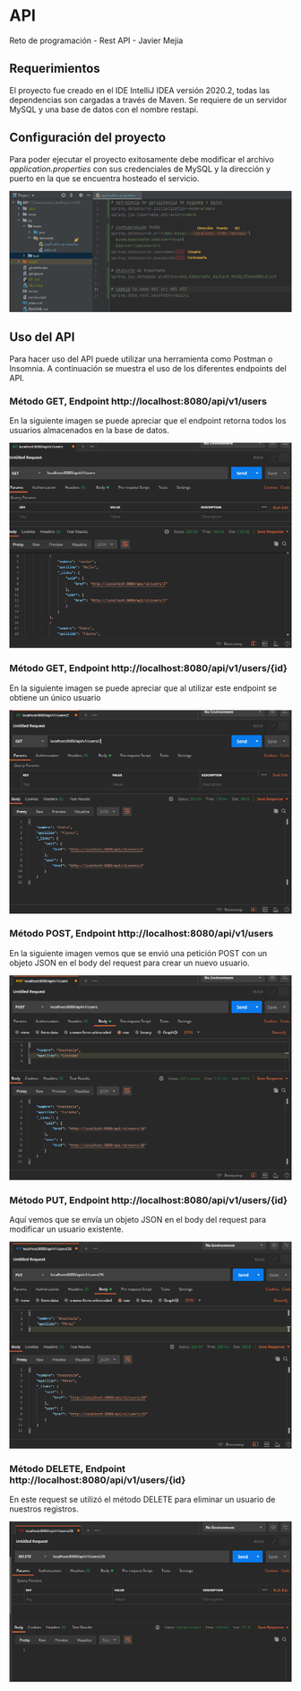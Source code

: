 # API
Reto de programación - Rest API - Javier Mejia

## Requerimientos
El proyecto fue creado en el IDE IntelliJ IDEA versión 2020.2, todas las dependencias son cargadas a través de Maven. Se requiere de un servidor MySQL y una base de datos con el nombre restapi.

## Configuración del proyecto
Para poder ejecutar el proyecto exitosamente debe modificar el archivo _application.properties_ con sus credenciales de MySQL y la dirección y puerto en la que se encuentra hosteado el servicio.

![Configuration](/capturas/Config.jpg)

## Uso del API

Para hacer uso del API puede utilizar una herramienta como Postman o Insomnia. A continuación se muestra el uso de los diferentes endpoints del API.

### **Método** GET, **Endpoint** http://<span></span>localhost:8080/api/v1/users

En la siguiente imagen se puede apreciar que el endpoint retorna todos los usuarios almacenados en la base de datos.

![GET-Users](/capturas/GET-Users.png)

### **Método** GET, **Endpoint** http://<span></span>localhost:8080/api/v1/users/{id}

En la siguiente imagen se puede apreciar que al utilizar este endpoint se obtiene un único usuario 

![GET-User](/capturas/GET-User.png)

### **Método** POST, **Endpoint** http://<span></span>localhost:8080/api/v1/users

En la siguiente imagen vemos que se envió una petición POST con un objeto JSON en el body del request para crear un nuevo usuario.

![POST-Users](/capturas/POST-Users.png)

### **Método** PUT, **Endpoint** http://<span></span>localhost:8080/api/v1/users/{id}

Aquí vemos que se envía un objeto JSON en el body del request para modificar un usuario existente.

![PUT-User](/capturas/PUT-User.png)

### **Método** DELETE, **Endpoint** http://<span></span>localhost:8080/api/v1/users/{id}

En este request se utilizó el método DELETE para eliminar un usuario de nuestros registros.

![DELETE-User](/capturas/DELETE-User.png)
